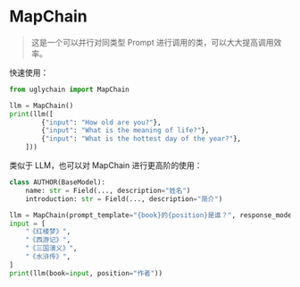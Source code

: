 # MapChain

> 这是一个可以并行对同类型 Prompt 进行调用的类，可以大大提高调用效率。

快速使用：

```python
from uglychain import MapChain

llm = MapChain()
print(llm([
        {"input": "How old are you?"},
        {"input": "What is the meaning of life?"},
        {"input": "What is the hottest day of the year?"},
    ]))
```

类似于 LLM，也可以对 MapChain 进行更高阶的使用：

```python
class AUTHOR(BaseModel):
    name: str = Field(..., description="姓名")
    introduction: str = Field(..., description="简介")

llm = MapChain(prompt_template="{book}的{position}是谁？", response_model=AUTHOR, map_keys=["book",])
input = [
    "《红楼梦》",
    "《西游记》",
    "《三国演义》",
    "《水浒传》",
]
print(llm(book=input, position="作者"))
```